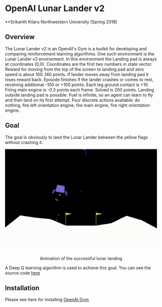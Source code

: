# OpenAI Lunar Lander v2
**Srikanth Kilaru
Northwestern University (Spring 2018)

## Overview
The Lunar Lander v2 is an OpenAI's Gym is a toolkit for developing and comparing reinforcement learning algorithms. One such environment is the Lunar Lander v2 environment. In this environment the Landing pad is always at coordinates (0,0). Coordinates are the first two numbers in state vector. Reward for moving from the top of the screen to landing pad and zero speed is about 100..140 points. If lander moves away from landing pad it loses reward back. Episode finishes if the lander crashes or comes to rest, receiving additional -100 or +100 points. Each leg ground contact is +10. Firing main engine is -0.3 points each frame. Solved is 200 points. Landing outside landing pad is possible. Fuel is infinite, so an agent can learn to fly and then land on its first attempt. Four discrete actions available: do nothing, fire left orientation engine, fire main engine, fire right orientation engine.

## Goal
The goal is obviously to land the Lunar Lander between the yellow flags without crashing it.
<div align="center"> <img src="llv2.gif" width="700px" /><p>Animation of the successful lunar landing</p></div>

A Deep Q learning algorithm is used to achieve this goal. You can see the source code [here](https://github.com/srikanth-kilaru/final-project/blob/master/ll-v2.py)
 
## Installation
Please see here for installing [OpenAI Gym](https://gym.openai.com/docs/)